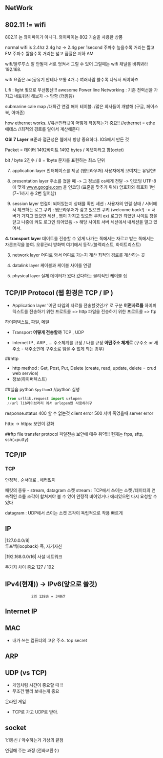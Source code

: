 ## NetWork


## 802.11 != wifi
802.11 는 와이파이가 아니다.
와이파이는 802 기술을 사용한 상품
 
normal wifi is 2.4hz
2.4g hz -> 2.4g per 1second
주파수 높을수록 거리는 짧고 FM
주파수 짧을수록 거리는 넓고 품질은 저하 AM

wifi/블루투스 잘 안될때 서로 엉켜서 그럴 수 있어
그럴때는 wifi 채널을 바꿔봐라 
192.168.

wifi 요즘은 ac(공유기 안테나 보통 4개..)
여러사람 쓸수록 나눠서 써야하죠


Lifi : light 빛으로 무선통신!!! awesome
Power line Networking : 기존 전력선을 가지고 네트워킹 해보자 
    -> 망함 (더힘듬)


submarine cale map
/대륙간 연결 해저 테이블. 
/많은 회사들이 개발해 (구글, 페이스북, 아마존)


how ethernet works.
//유선인터넷이 어떻게 작동하는가 중요!!
//ethernet = ethe에테스 
//최적의 경로를 알아서 계산해준다

**OSI 7 Layer**
표준과 접근성은 웹에서 항상 중요하다.
IOS에서 만든 것

Packet = 데이터 1492바이트
1492 bytes / 옥텟이라고 함(octet)

bit / byte
2진수 / 8 = 1byte 문자를 표현하는 최소 단위


7. application layer
인터페이스를 제공 (웹브라우저)
사용자에게 보여지는 유일한!!

6. presentation layer
주소를 쳤을 때 -> 그 정보를 os에게 전달 -> 인코딩
UTF-8 에 맞게 www.google.com 을 인코딩 (표준을 맞추기 위해)
암호화와 복호화 1번 (7~1까지 총 2번 일어남)

5. session layer
연결이 되어있는지 상태를 확인
세션 : 사용자의 연결 상태 / 서버에서 체크하는 로그
쿠키 : 웹브라우저가 갖고 있으면 쿠키 (welcome back!)
-> 서버가 가지고 있으면 세션 , 웹이 가지고 있으면 쿠키
ex) 로그인 되었던 사이트 창을 닫고 나중에 켜도 로그인 되어있음 
    -> 해당 사이트 서버 세션에서 내세션을 열고 있어서.

**4. transport layer**
데이트를 전송할 수 있게 나가는 쪽에서는 자르고 받는 쪽에서는 자른조각을 붙여.
오류관리
방화벽 여기에서 동작.(블랙리스트, 화이트리스트)

3. network layer
어디로 와서 어디로 가는지 계산
최적의 경로를 계산하는 곳

2. datalink layer
케이블과 케이블 사이를 연결

1. physical layer
실제 데이터가 왔다 갔다하는 물리적인 케이블 
집

## TCP/IP Protocol (웹 환경은 TCP / IP )
- Application layer
'어떤 타입의 자료를 전송할것인가' 로 구분  **어떤자료를**
하이퍼텍스트를 전송하기 위한 프로토콜 => http
파일을 전송하기 위한 프로토콜 => ftp
 
 하이퍼텍스트, 파일, 메일

- Transport **어떻게 전송할까**
TCP , UDP 

- Internet
IP , ARP , ...
주소체계를 규정 / 나를 규정  **어떤주소 체계로**
(구주소 or 새주소 - 새주소인데 구주소로 읽을 수 없게 되는 경우)


##http
- http method : Get, Post, Put, Delete (create, read, update, delete = crud web service)
- 정보(하이퍼텍스트)


##실습
python
`$python3` //python 실행

```py
 from urllib.request import urlopen
 //url lib라이브러리 에서 urlopen만 사용하려구
```
response.status
400 할 수 없는것 client error
500 서버 죽었을때 server error

http: -> https: 보안이 강화


##ftp
file transfer protocol 파일전송
보안에 매우 취약!!!
현재는 frps, sftp, ssh(+putty)

## TCP/IP

### TCP
안정적 . 순서대로 . 에러없이

패킷의 종류 - stream, datagram 소켓
stream : TCP에서 쓰이는 소켓 /데이터의 연속적인 흐름
    조각이 합쳐져야 볼 수 있어
    안정적
    비어있거나 에러있으면 다시 요청할 수 있다

datagram : UDP에서 쓰이는 소켓
    조각이 독립적으로 작용
    빠르게

## IP

|127.0.0.0/8|	
    루프백(loopback) 즉, 자기자신

|192.168.0.0/16|
    사설 네트워크

두가지 차이 중요 127 / 192


## IPv4(현재)) -> IPv6(앞으로 쓸것)
                2의 128승 = 340간


## Internet IP



## MAC
- 내가 쓰는 컴퓨터의 고유 주소. top secret

## ARP


## UDP (vs TCP)
- 게임처럼 시간이 중요할 때 !!
- 무조건 빨리 보내는게 중요

온라인 게임
- TCP로 가고 UDP로 받아.


## socket
1:1통신 / 악수하는거 
가상의 끝점 

연결해 주는 과정 (전화교환수)